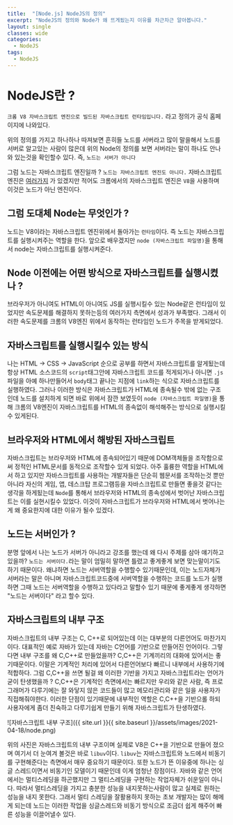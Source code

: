 ```yaml
---
title:  "[Node.js] NodeJS의 정의"
excerpt: "NodeJS의 정의와 Node가 왜 뜨게됬는지 이유를 차근차근 알아봅니다."
layout: single
classes: wide
categories:
  - NodeJS
tags:
  - NodeJS
---
```


# NodeJS란 ?
`크롬 V8 자바스크립트 엔진으로 빌드된 자바스크립트 런타임입니다.` 라고 정의가 공식 홈페이지에 나와있다.


위의 정의를 가지고 하나하나 따져보면 흔히들 노드를 서버라고 많이 말을해서 노드를 서버로 알고있는 사람이 많은데 위의 Node의 정의를 보면 서버라는 말이 하나도 안나와 있는것을 확인할수 있다. 즉, `노드는 서버가 아니다`

그럼 노드는 자바스크립트 엔진일까 ? `노드는 자바스크립트 엔진도 아니다.` 자바스크립트 엔진은 [여러가지](https://ko.wikipedia.org/wiki/%EC%9E%90%EB%B0%94%EC%8A%A4%ED%81%AC%EB%A6%BD%ED%8A%B8_%EC%97%94%EC%A7%84) 가 있겠지만 적어도 크롬에서의 자바스크립트 엔진은 `V8`을 사용하며 이것은 노드가 아닌 엔진이다.

## 그럼 도대체 Node는 무엇인가 ?
노드는 V8이라는 자바스크립트 엔진위에서 돌아가는 `런타임`이다. 즉 노드는 자바스크립트를 실행시켜주는 역할을 한다.
앞으로 배우겠지만 `node (자바스크립트 파일명)`을 통해서 node는 자바스크립트를 실행시켜준다.

## Node 이전에는 어떤 방식으로 자바스크립트를 실행시켰나 ?

브라우저가 아니여도 HTML이 아니여도 JS를 실행시킬수 있는 Node같은 런타임이 있었지만 속도문제를 해결하지 못하는등의 여러가지 측면에서 성과가 부족했다. 그래서 이러한 속도문제를 크롬의 V8엔진 위에서 동작하는 런타임인 노드가 주목을 받게되었다.

## 자바스크립트를 실행시킬수 있는 방식
나는 HTML -> CSS -> JavaScript 순으로 공부를 하면서 자바스크립트를 알게됬는데 항상 HTML 소스코드의 `script`태그안에 자바스크립트 코드를 적게되거나 아니면 `.js`파일을 아예 하나만들어서 `body`태그 끝나는 지점에 `link`하는 식으로 자바스크립트를 실행하였다. 그러나 이러한 방식은 자바스크립트가 HTML에 종속될수 밖에 없는 구조인데 노드를 설치하게 되면 바로 위에서 잠깐 보였듯이 `node (자바스크립트 파일명)`을 통해 크롬의 V8엔진이 자바스크립트를 HTML의 종속없이 해석해주는 방식으로 실행시킬수 있게된다.

## 브라우저와 HTML에서 해방된 자바스크립트

자바스크립트는 브라우저와 HTML에 종속되어있기 때문에 DOM객체들을 조작함으로써 정적인 HTML문서를 동적으로 조작할수 있게 되었다. 아주 훌륭한 역할을 HTML에서 하고 있지만 자바스크립트를 사용하는 개발자들은 단순히 웹문서를 조작하는것 뿐만 아니라 자신의 게임, 앱, 데스크탑 프로그램등을 자바스크립트로 만들면 좋을것 같다는 생각을 하게됬는데 `Node`를 통해서 브라우저와 HTML의 종속성에서 벗어난 자바스크립트는 이를 실현시킬수 있었다. 이것이 자바스크립트가 브라우저와 HTML에서 벗어나는게 왜 중요한지에 대한 이유가 될수 있겠다.

## 노드는 서버인가 ?
분명 앞에서 나는 노드가 서버가 아니라고 강조를 했는데 왜 다시 주제를 삼아 얘기하고있을까? `노드는 서버이다.`라는 말이 엄밀히 말하면 틀렸고 좋게좋게 보면 맞는말이기도 하기 때문이다. 왜냐하면 노드는 서버역할을 수행할수 있기때문인데, 이는 노드자체가 서버라는 말은 아니며 자바스크립트코드중에 서버역할을 수행하는 코드를 노드가 실행하면 그때 노드는 서버역할을 수행하고 있다라고 말할수 있기 때문에 좋게좋게 생각하면 "노드는 서버이다" 라고 할수 있다.

## 자바스크립트의 내부 구조
자바스크립트의 내부 구조는 C, C++로 되어있는데 이는 대부분의 다른언어도 마찬가지이다. 대표적인 예로 자바가 있는데 자바는 C언어를 기반으로 만들어진 언어이다. 그렇다면 내부 구조를 왜 C,C++로 만들었을까? C,C++은 기계끼리의 대화에 있어서는 좋기때문이다. 이말은 기계적인 처리에 있어서 다른언어보다 빠르니 내부에서 사용하기에 적합하다. 그럼 C,C++을 쓰면 될걸 왜 이러한 기반을 가지고 자바스크립트라는 언어가 굳이 탄생했을까 ? C,C++은 기계적인 측면에서는 빠르지만 우리와 같은 사람, 즉 프로그래머가 다루기에는 잘 와닿지 않은 코드들이 많고 메모리관리와 같은 일을 사용자가 직접해줘야한다. 이러한 단점이 있기때문에 내부적인 역할은 C,C++을 기반으롤 하되 사용자에게 좀더 친숙하고 다루기쉽게 만들기 위해 자바스크립트가 탄생하였다.

![자바스크립트 내부 구조]({{ site.url }}{{ site.baseurl }}/assets/images/2021-04-18/node.png)

위의 사진은 자바스크립트의 내부 구조이며 실제로 V8은 C++을 기반으로 만들어 졌으며 여기서 더 눈여겨 볼것은 바로 `libuv`이다. `libuv`는 자바스크립트와 노드에서 비동기를 구현해준다는 측면에서 매우 중요하기 때문이다. 또한 노드가 뜬 이유중에 하나는 싱글 스레드이면서 비동기인 모델이기 때문인데 이게 엄청난 장점이다. 자바와 같은 언어에서는 멀티스레딩을 하곤했지만 그 멀티스레딩을 구현하는 작업자체가 쉬운일이 아니다. 따라서 멀티스레딩을 가지고 충분한 성능을 내지못하는사람이 많고 실제로 원하는 성능을 내지 못한다. 그래서 멀티 스레딩을 잘활용하지 못하는 초보 개발자는 많이 해메게 되는데 노드는 이러한 작업을 싱글스레드와 비동기 방식으로 조금더 쉽게 해주어 빠른 성능을 이끌어낼수 있다.
